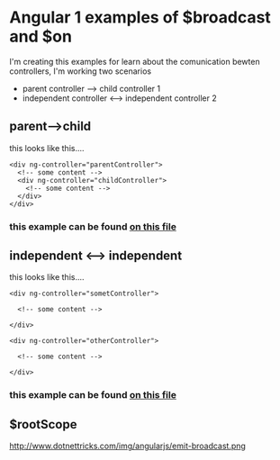 # Angular 1 examples of $broadcast and $on  

I'm creating this examples for learn about the comunication bewten controllers, I'm working two scenarios

* parent controller --> child controller 1
* independent controller <--> independent controller 2

## parent-->child
this looks like this....
```
<div ng-controller="parentController">
  <!-- some content -->
  <div ng-controller="childController">
    <!-- some content -->
  </div>
</div>
```

### this example can be found [on this file](https://github.com/abelardogg/ng-1-broadcast/blob/master/parent-child.html)

## independent <--> independent
this looks like this....
```
<div ng-controller="sometController">
  
  <!-- some content -->
  
</div>

<div ng-controller="otherController">
  
  <!-- some content -->
  
</div>
```
### this example can be found [on this file](https://github.com/abelardogg/ng-1-broadcast/blob/master/anon-broadcast.html)

## $rootScope

http://www.dotnettricks.com/img/angularjs/emit-broadcast.png


